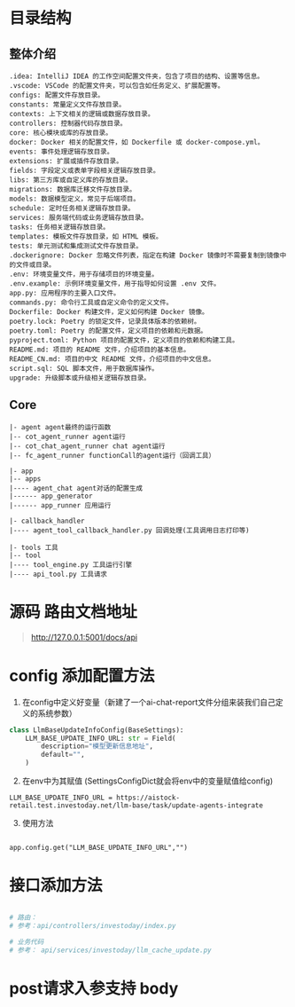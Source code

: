 

# 目录结构

## 整体介绍

```
.idea: IntelliJ IDEA 的工作空间配置文件夹，包含了项目的结构、设置等信息。
.vscode: VSCode 的配置文件夹，可以包含如任务定义、扩展配置等。
configs: 配置文件存放目录。
constants: 常量定义文件存放目录。
contexts: 上下文相关的逻辑或数据存放目录。
controllers: 控制器代码存放目录。
core: 核心模块或库的存放目录。
docker: Docker 相关的配置文件，如 Dockerfile 或 docker-compose.yml。
events: 事件处理逻辑存放目录。
extensions: 扩展或插件存放目录。
fields: 字段定义或表单字段相关逻辑存放目录。
libs: 第三方库或自定义库的存放目录。
migrations: 数据库迁移文件存放目录。
models: 数据模型定义，常见于后端项目。
schedule: 定时任务相关逻辑存放目录。
services: 服务端代码或业务逻辑存放目录。
tasks: 任务相关逻辑存放目录。
templates: 模板文件存放目录，如 HTML 模板。
tests: 单元测试和集成测试文件存放目录。
.dockerignore: Docker 忽略文件列表，指定在构建 Docker 镜像时不需要复制到镜像中的文件或目录。
.env: 环境变量文件，用于存储项目的环境变量。
.env.example: 示例环境变量文件，用于指导如何设置 .env 文件。
app.py: 应用程序的主要入口文件。
commands.py: 命令行工具或自定义命令的定义文件。
Dockerfile: Docker 构建文件，定义如何构建 Docker 镜像。
poetry.lock: Poetry 的锁定文件，记录具体版本的依赖树。
poetry.toml: Poetry 的配置文件，定义项目的依赖和元数据。
pyproject.toml: Python 项目的配置文件，定义项目的依赖和构建工具。
README.md: 项目的 README 文件，介绍项目的基本信息。
README_CN.md: 项目的中文 README 文件，介绍项目的中文信息。
script.sql: SQL 脚本文件，用于数据库操作。
upgrade: 升级脚本或升级相关逻辑存放目录。
```

## Core

```
|- agent agent最终的运行函数
|-- cot_agent_runner agent运行
|-- cot_chat_agent_runner chat agent运行
|-- fc_agent_runner functionCall的agent运行（回调工具）

|- app
|-- apps
|---- agent_chat agent对话的配置生成
|------ app_generator
|------ app_runner 应用运行

|- callback_handler
|---- agent_tool_callback_handler.py 回调处理(工具调用日志打印等)

|- tools 工具
|-- tool
|---- tool_engine.py 工具运行引擎
|---- api_tool.py 工具请求

```



# 源码 路由文档地址

 > http://127.0.0.1:5001/docs/api


# config 添加配置方法
1. 在config中定义好变量（新建了一个ai-chat-report文件分组来装我们自己定义的系统参数）
```python
class LlmBaseUpdateInfoConfig(BaseSettings):
    LLM_BASE_UPDATE_INFO_URL: str = Field(
        description="模型更新信息地址",
        default="",
    )

```
2. 在env中为其赋值 (SettingsConfigDict就会将env中的变量赋值给config)
```angular2html
LLM_BASE_UPDATE_INFO_URL = https://aistock-retail.test.investoday.net/llm-base/task/update-agents-integrate
```

3. 使用方法
```angular2html

app.config.get("LLM_BASE_UPDATE_INFO_URL","")

```


# 接口添加方法
```python

# 路由：
# 参考：api/controllers/investoday/index.py

# 业务代码
# 参考： api/services/investoday/llm_cache_update.py

```

# post请求入参支持 body

